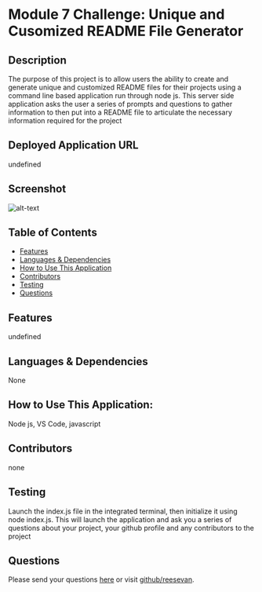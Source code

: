 # Module 7 Challenge: Unique and Cusomized README File Generator

## Description
The purpose of this project is to allow users the ability to create and generate unique and customized README files for their projects using a command line based application run through node js. This server side application asks the user a series of prompts and questions to gather information to then put into a README file to articulate the necessary information required for the project 
## Deployed Application URL
undefined
## Screenshot
![alt-text](undefined)
## Table of Contents
* [Features](#features)
* [Languages & Dependencies](#languagesanddependencies)
* [How to Use This Application](#HowtoUseThisApplication)
* [Contributors](#contributors)
* [Testing](#testing)
* [Questions](#questions)
## Features
undefined
## Languages & Dependencies
None
## How to Use This Application:
Node js, VS Code, javascript 
## Contributors
none
## Testing
Launch the index.js file in the integrated terminal, then initialize it using node index.js. This will launch the application and ask you a series of questions about your project, your github profile and any contributors to the project
## Questions
Please send your questions [here](mailto:rees.evan1904@gmail.com?subject=[GitHub]%20Dev%20Connect) or visit [github/reesevan](https://github.com/reesevan).
